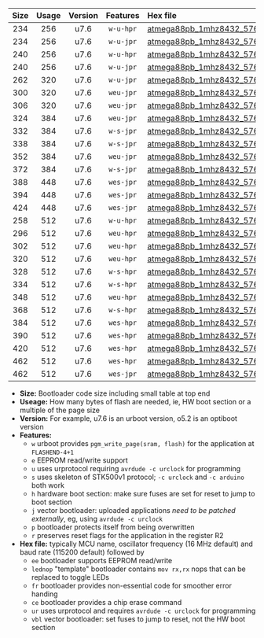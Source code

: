 |Size|Usage|Version|Features|Hex file|
|:-:|:-:|:-:|:-:|:--|
|234|256|u7.6|`w-u-hpr`|[atmega88pb_1mhz8432_57600bps_ur.hex](https://raw.githubusercontent.com/stefanrueger/urboot/main//atmega88pb_1mhz8432_57600bps_ur.hex)|
|234|256|u7.6|`w-u-jpr`|[atmega88pb_1mhz8432_57600bps_ur_vbl.hex](https://raw.githubusercontent.com/stefanrueger/urboot/main//atmega88pb_1mhz8432_57600bps_ur_vbl.hex)|
|240|256|u7.6|`w-u-hpr`|[atmega88pb_1mhz8432_57600bps_lednop_ur.hex](https://raw.githubusercontent.com/stefanrueger/urboot/main//atmega88pb_1mhz8432_57600bps_lednop_ur.hex)|
|240|256|u7.6|`w-u-jpr`|[atmega88pb_1mhz8432_57600bps_lednop_ur_vbl.hex](https://raw.githubusercontent.com/stefanrueger/urboot/main//atmega88pb_1mhz8432_57600bps_lednop_ur_vbl.hex)|
|262|320|u7.6|`w-u-jpr`|[atmega88pb_1mhz8432_57600bps_lednop_fr_ur_vbl.hex](https://raw.githubusercontent.com/stefanrueger/urboot/main//atmega88pb_1mhz8432_57600bps_lednop_fr_ur_vbl.hex)|
|300|320|u7.6|`weu-jpr`|[atmega88pb_1mhz8432_57600bps_ee_ur_vbl.hex](https://raw.githubusercontent.com/stefanrueger/urboot/main//atmega88pb_1mhz8432_57600bps_ee_ur_vbl.hex)|
|306|320|u7.6|`weu-jpr`|[atmega88pb_1mhz8432_57600bps_ee_lednop_ur_vbl.hex](https://raw.githubusercontent.com/stefanrueger/urboot/main//atmega88pb_1mhz8432_57600bps_ee_lednop_ur_vbl.hex)|
|324|384|u7.6|`weu-jpr`|[atmega88pb_1mhz8432_57600bps_ee_lednop_fr_ur_vbl.hex](https://raw.githubusercontent.com/stefanrueger/urboot/main//atmega88pb_1mhz8432_57600bps_ee_lednop_fr_ur_vbl.hex)|
|332|384|u7.6|`w-s-jpr`|[atmega88pb_1mhz8432_57600bps_vbl.hex](https://raw.githubusercontent.com/stefanrueger/urboot/main//atmega88pb_1mhz8432_57600bps_vbl.hex)|
|338|384|u7.6|`w-s-jpr`|[atmega88pb_1mhz8432_57600bps_lednop_vbl.hex](https://raw.githubusercontent.com/stefanrueger/urboot/main//atmega88pb_1mhz8432_57600bps_lednop_vbl.hex)|
|352|384|u7.6|`weu-jpr`|[atmega88pb_1mhz8432_57600bps_ee_lednop_fr_ce_ur_vbl.hex](https://raw.githubusercontent.com/stefanrueger/urboot/main//atmega88pb_1mhz8432_57600bps_ee_lednop_fr_ce_ur_vbl.hex)|
|372|384|u7.6|`w-s-jpr`|[atmega88pb_1mhz8432_57600bps_lednop_fr_vbl.hex](https://raw.githubusercontent.com/stefanrueger/urboot/main//atmega88pb_1mhz8432_57600bps_lednop_fr_vbl.hex)|
|388|448|u7.6|`wes-jpr`|[atmega88pb_1mhz8432_57600bps_ee_vbl.hex](https://raw.githubusercontent.com/stefanrueger/urboot/main//atmega88pb_1mhz8432_57600bps_ee_vbl.hex)|
|394|448|u7.6|`wes-jpr`|[atmega88pb_1mhz8432_57600bps_ee_lednop_vbl.hex](https://raw.githubusercontent.com/stefanrueger/urboot/main//atmega88pb_1mhz8432_57600bps_ee_lednop_vbl.hex)|
|424|448|u7.6|`wes-jpr`|[atmega88pb_1mhz8432_57600bps_ee_lednop_fr_vbl.hex](https://raw.githubusercontent.com/stefanrueger/urboot/main//atmega88pb_1mhz8432_57600bps_ee_lednop_fr_vbl.hex)|
|258|512|u7.6|`w-u-hpr`|[atmega88pb_1mhz8432_57600bps_lednop_fr_ur.hex](https://raw.githubusercontent.com/stefanrueger/urboot/main//atmega88pb_1mhz8432_57600bps_lednop_fr_ur.hex)|
|296|512|u7.6|`weu-hpr`|[atmega88pb_1mhz8432_57600bps_ee_ur.hex](https://raw.githubusercontent.com/stefanrueger/urboot/main//atmega88pb_1mhz8432_57600bps_ee_ur.hex)|
|302|512|u7.6|`weu-hpr`|[atmega88pb_1mhz8432_57600bps_ee_lednop_ur.hex](https://raw.githubusercontent.com/stefanrueger/urboot/main//atmega88pb_1mhz8432_57600bps_ee_lednop_ur.hex)|
|320|512|u7.6|`weu-hpr`|[atmega88pb_1mhz8432_57600bps_ee_lednop_fr_ur.hex](https://raw.githubusercontent.com/stefanrueger/urboot/main//atmega88pb_1mhz8432_57600bps_ee_lednop_fr_ur.hex)|
|328|512|u7.6|`w-s-hpr`|[atmega88pb_1mhz8432_57600bps.hex](https://raw.githubusercontent.com/stefanrueger/urboot/main//atmega88pb_1mhz8432_57600bps.hex)|
|334|512|u7.6|`w-s-hpr`|[atmega88pb_1mhz8432_57600bps_lednop.hex](https://raw.githubusercontent.com/stefanrueger/urboot/main//atmega88pb_1mhz8432_57600bps_lednop.hex)|
|348|512|u7.6|`weu-hpr`|[atmega88pb_1mhz8432_57600bps_ee_lednop_fr_ce_ur.hex](https://raw.githubusercontent.com/stefanrueger/urboot/main//atmega88pb_1mhz8432_57600bps_ee_lednop_fr_ce_ur.hex)|
|368|512|u7.6|`w-s-hpr`|[atmega88pb_1mhz8432_57600bps_lednop_fr.hex](https://raw.githubusercontent.com/stefanrueger/urboot/main//atmega88pb_1mhz8432_57600bps_lednop_fr.hex)|
|384|512|u7.6|`wes-hpr`|[atmega88pb_1mhz8432_57600bps_ee.hex](https://raw.githubusercontent.com/stefanrueger/urboot/main//atmega88pb_1mhz8432_57600bps_ee.hex)|
|390|512|u7.6|`wes-hpr`|[atmega88pb_1mhz8432_57600bps_ee_lednop.hex](https://raw.githubusercontent.com/stefanrueger/urboot/main//atmega88pb_1mhz8432_57600bps_ee_lednop.hex)|
|420|512|u7.6|`wes-hpr`|[atmega88pb_1mhz8432_57600bps_ee_lednop_fr.hex](https://raw.githubusercontent.com/stefanrueger/urboot/main//atmega88pb_1mhz8432_57600bps_ee_lednop_fr.hex)|
|462|512|u7.6|`wes-hpr`|[atmega88pb_1mhz8432_57600bps_ee_lednop_fr_ce.hex](https://raw.githubusercontent.com/stefanrueger/urboot/main//atmega88pb_1mhz8432_57600bps_ee_lednop_fr_ce.hex)|
|462|512|u7.6|`wes-jpr`|[atmega88pb_1mhz8432_57600bps_ee_lednop_fr_ce_vbl.hex](https://raw.githubusercontent.com/stefanrueger/urboot/main//atmega88pb_1mhz8432_57600bps_ee_lednop_fr_ce_vbl.hex)|

- **Size:** Bootloader code size including small table at top end
- **Useage:** How many bytes of flash are needed, ie, HW boot section or a multiple of the page size
- **Version:** For example, u7.6 is an urboot version, o5.2 is an optiboot version
- **Features:**
  + `w` urboot provides `pgm_write_page(sram, flash)` for the application at `FLASHEND-4+1`
  + `e` EEPROM read/write support
  + `u` uses urprotocol requiring `avrdude -c urclock` for programming
  + `s` uses skeleton of STK500v1 protocol; `-c urclock` and `-c arduino` both work
  + `h` hardware boot section: make sure fuses are set for reset to jump to boot section
  + `j` vector bootloader: uploaded applications *need to be patched externally*, eg, using `avrdude -c urclock`
  + `p` bootloader protects itself from being overwritten
  + `r` preserves reset flags for the application in the register R2
- **Hex file:** typically MCU name, oscillator frequency (16 MHz default) and baud rate (115200 default) followed by
  + `ee` bootloader supports EEPROM read/write
  + `lednop` "template" bootloader contains `mov rx,rx` nops that can be replaced to toggle LEDs
  + `fr` bootloader provides non-essential code for smoother error handing
  + `ce` bootloader provides a chip erase command
  + `ur` uses urprotocol and requires `avrdude -c urclock` for programming
  + `vbl` vector bootloader: set fuses to jump to reset, not the HW boot section
